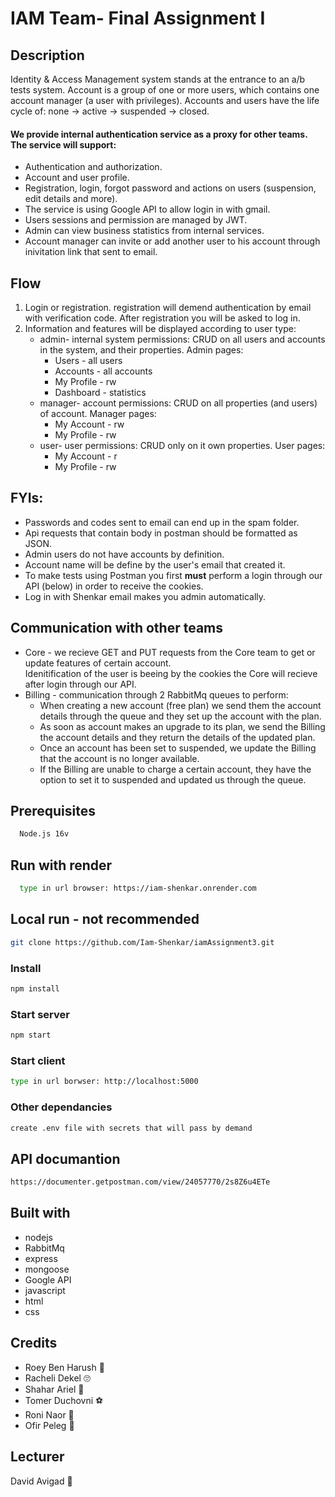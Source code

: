 # IAM Team- Final Assignment I

## Description
Identity & Access Management system stands at the entrance to an a/b tests system.
Account is a group of one or more users, which contains one account manager (a user with privileges).
Accounts and users have the life cycle of: none → active → suspended → closed.

#### We provide internal authentication service as a proxy for other teams. The service will support:
* Authentication and authorization.
* Account and user profile.
* Registration, login, forgot password and actions on users (suspension, edit details and more).
* The service is using Google API to allow login in with gmail.
* Users sessions and permission are managed by JWT.
* Admin can view business statistics from internal services.
* Account manager can invite or add another user to his account through inivitation link that sent to email.

## Flow
1.  Login or registration.
    registration will demend authentication by email with verification code.
    After registration you will be asked to log in.
2.  Information and features will be displayed according to user type:
    * admin- internal system permissions: CRUD on all users and accounts in the system, and their properties. Admin pages: 
      - Users - all users 
      - Accounts - all accounts
      - My Profile - rw
      - Dashboard - statistics
    * manager- account permissions: CRUD on all properties (and users) of account. Manager pages:
      - My Account - rw
      - My Profile - rw
    * user- user permissions: CRUD only on it own properties. User pages:
      - My Account - r
      - My Profile - rw

## FYIs:
* Passwords and codes sent to email can end up in the spam folder.
* Api requests that contain body in postman should be formatted as JSON.
* Admin users do not have accounts by definition.
* Account name will be define by the user's email that created it.
* To make tests using Postman you first **must** perform a login through our API (below) in order to receive the cookies.
* Log in with Shenkar email makes you admin automatically. 

## Communication with other teams
* Core - we recieve GET and PUT requests from the Core team to get or update features of certain account. <br>Idenitification of the user is beeing by the cookies the Core will recieve after login through our API.
* Billing - communication through 2 RabbitMq queues to perform: 
    - When creating a new account (free plan) we send them the account details through the queue and they set up the account with the plan.
    - As soon as account makes an upgrade to its plan, we send the Billing the account details and they return the details of the updated plan.
    - Once an account has been set to suspended, we update the Billing that the account is no longer available.
    - If the Billing are unable to charge a certain account, they have the option to set it to suspended and updated us through the queue.
## Prerequisites
```bash
  Node.js 16v
```
## Run with render
```bash
  type in url browser: https://iam-shenkar.onrender.com
```
## Local run - not recommended
```bash
git clone https://github.com/Iam-Shenkar/iamAssignment3.git
```
### Install
```bash
npm install
```
### Start server
```bash
npm start
```
### Start client
```bash
type in url borwser: http://localhost:5000 
```
### Other dependancies
```bash
create .env file with secrets that will pass by demand 
```
## API documantion
```bash
https://documenter.getpostman.com/view/24057770/2s8Z6u4ETe
```
## Built with
* nodejs
* RabbitMq
* express
* mongoose
* Google API
* javascript
* html
* css

## Credits
* Roey Ben Harush :ring:
* Racheli Dekel :roll_eyes:
* Shahar Ariel :guitar:
* Tomer Duchovni 	:soccer:
* Roni Naor :socks:
* Ofir Peleg :tomato:

## Lecturer
David Avigad :lollipop:
